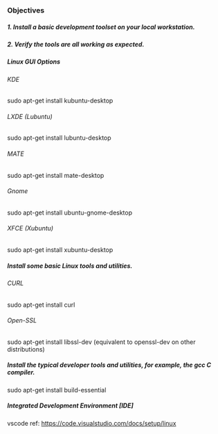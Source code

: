 ### Objectives
##### 1. Install a basic development toolset on your local workstation.
##### 2. Verify the tools are all working as expected.

##### Linux GUI Options 

###### KDE
sudo apt-get install kubuntu-desktop
###### LXDE (Lubuntu)
sudo apt-get install lubuntu-desktop
###### MATE
sudo apt-get install mate-desktop
###### Gnome
sudo apt-get install ubuntu-gnome-desktop
###### XFCE (Xubuntu)
sudo apt-get install xubuntu-desktop

##### Install some basic Linux tools and utilities.
###### CURL 
sudo apt-get install curl
###### Open-SSL 
sudo apt-get install libssl-dev (equivalent to openssl-dev on other distributions)

##### Install the typical developer tools and utilities, for example, the gcc C compiler.
sudo apt-get install build-essential 


##### Integrated Development Environment [IDE] 
vscode 
ref: https://code.visualstudio.com/docs/setup/linux 